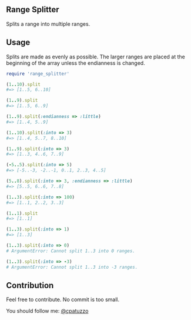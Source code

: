## Range Splitter

Splits a range into multiple ranges.

## Usage

Splits are made as evenly as possible. The larger ranges are placed at the beginning of the array unless the endianness is changed.

```ruby
require 'range_splitter'

(1..10).split
#=> [1..5, 6..10]

(1..9).split
#=> [1..5, 6..9]

(1..9).split(:endianness => :little)
#=> [1..4, 5..9]

(1..10).split(:into => 3)
#=> [1..4, 5..7, 8..10]

(1..9).split(:into => 3)
#=> [1..3, 4..6, 7..9]

(-5..5).split(:into => 5)
#=> [-5..-3, -2..-1, 0..1, 2..3, 4..5]

(5..8).split(:into => 3, :endianness => :little)
#=> [5..5, 6..6, 7..8]

(1..3).split(:into => 100)
#=> [1..1, 2..2, 3..3]

(1..1).split
#=> [1..1]

(1..3).split(:into => 1)
#=> [1..3]

(1..3).split(:into => 0)
# ArgumentError: Cannot split 1..3 into 0 ranges.

(1..3).split(:into => -3)
# ArgumentError: Cannot split 1..3 into -3 ranges.
```

## Contribution

Feel free to contribute. No commit is too small.

You should follow me: [@cpatuzzo](https://twitter.com/cpatuzzo)

